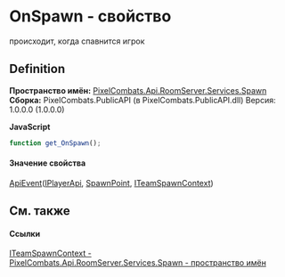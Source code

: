 # OnSpawn - свойство


происходит, когда спавнится игрок



## Definition
**Пространство имён:** <a href="0971793b-47eb-58b2-d7a8-6c570042d7d9">PixelCombats.Api.RoomServer.Services.Spawn</a>  
**Сборка:** PixelCombats.PublicAPI (в PixelCombats.PublicAPI.dll) Версия: 1.0.0.0 (1.0.0.0)

**JavaScript**
``` JavaScript
function get_OnSpawn();

```



#### Значение свойства
<a href="238281e8-4e19-b6db-01f9-04b2da4c747f">ApiEvent</a>(<a href="daff9440-f4d4-79a2-3653-919bb66eae04">IPlayerApi</a>, <a href="f65aab51-de32-e872-5f74-c94b3bd33d2b">SpawnPoint</a>, <a href="7f42e867-173e-9891-160f-5c12710ed9fb">ITeamSpawnContext</a>)

## См. также


#### Ссылки
<a href="7f42e867-173e-9891-160f-5c12710ed9fb">ITeamSpawnContext - </a>  
<a href="0971793b-47eb-58b2-d7a8-6c570042d7d9">PixelCombats.Api.RoomServer.Services.Spawn - пространство имён</a>  
